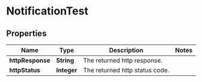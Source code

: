 

# NotificationTest

## Properties

Name | Type | Description | Notes
------------ | ------------- | ------------- | -------------
**httpResponse** | **String** | The returned http response. | 
**httpStatus** | **Integer** | The returned http status code. | 



